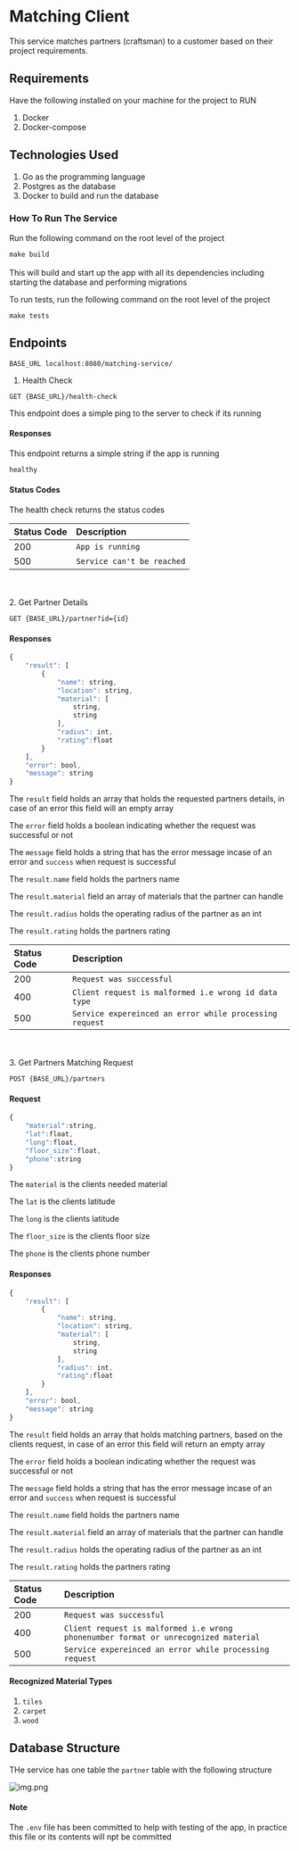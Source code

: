 # Matching Client

This service matches partners (craftsman) to a customer based
on their project requirements.

## Requirements
Have the following installed on your machine for the project to RUN
1. Docker
2. Docker-compose

## Technologies Used
1. Go as the programming language
2. Postgres as the database
3. Docker to build and run the database

### How To Run The Service
Run the following command on the root level of the project

``
make build
``
<br></br>
This will build and start up the app with all its dependencies including starting the database and performing migrations

To run tests, run the following command on the root level of the project

``
make tests
``

## Endpoints
```http
BASE_URL localhost:8080/matching-service/
```

1. Health Check
```http
GET {BASE_URL}/health-check
```
This endpoint does a simple ping to the server to check if its running

#### Responses

This endpoint returns a simple string if the app is running

```javascript
healthy
````
#### Status Codes

The health check returns the status codes

| Status Code | Description                                       |
| :--- |:--------------------------------------------------|
| 200 | `App is running`                                  |
| 500 | `Service can't be reached` |

<br></br>
2. Get Partner Details
```http
GET {BASE_URL}/partner?id={id}
```

#### Responses

```javascript
{
    "result": [
        {
            "name": string,
            "location": string,
            "material": [
                string,
                string
            ],
            "radius": int,
            "rating":float
        }
    ],
    "error": bool,
    "message": string
}
```
The `result` field holds an array that holds the requested partners details, in case of an error this field will an empty array

The `error` field holds a boolean indicating whether the request was successful or not

The `message` field holds a string that has the error message incase of an error and `success` when request is successful

The `result.name` field holds the partners name

The `result.material` field an array of materials that the partner can handle

The `result.radius` holds the operating radius of the partner as an int

The `result.rating` holds the partners rating


| Status Code | Description                                             |
|:------------|:--------------------------------------------------------|
| 200         | `Request was successful`                                |
| 400         | `Client request is malformed i.e wrong id data type`    |
| 500         | `Service expereinced an error while processing request` |

<br></br>
3. Get Partners Matching Request
```http
POST {BASE_URL}/partners
```

#### Request

```javascript
{
    "material":string,
    "lat":float,
    "long":float, 
    "floor_size":float,
    "phone":string
}
```

The `material` is the clients needed material

The `lat` is the clients latitude

The `long` is the clients latitude

The `floor_size` is the clients floor size

The `phone` is the clients phone number

#### Responses

```javascript
{
    "result": [
        {
            "name": string,
            "location": string,
            "material": [
                string,
                string
            ],
            "radius": int,
            "rating":float
        }
    ],
    "error": bool,
    "message": string
}
```
The `result` field holds an array that holds matching partners, based on the clients request, in case of an error this field will return an empty array

The `error` field holds a boolean indicating whether the request was successful or not

The `message` field holds a string that has the error message incase of an error and `success` when request is successful

The `result.name` field holds the partners name

The `result.material` field an array of materials that the partner can handle

The `result.radius` holds the operating radius of the partner as an int

The `result.rating` holds the partners rating


| Status Code | Description                                                                         |
|:------------|:------------------------------------------------------------------------------------|
| 200         | `Request was successful`                                                            |
| 400         | `Client request is malformed i.e wrong phonenumber format or unrecognized material` |
| 500         | `Service expereinced an error while processing request`                             |



#### Recognized Material Types
1. `tiles`
2. `carpet`
3. `wood`

## Database Structure
THe service has one table the `partner` table with the following structure

![img.png](img.png)
#### Note
The `.env` file has been committed to help with testing of the app, in practice this file or its contents will npt be committed


